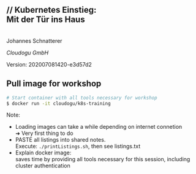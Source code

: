 <!-- .slide: class="title"  -->
<!-- .slide: data-background-image="images/title.svg"  -->

<img data-src="images/k8s_logo.svg" class="centered" width=15%/>


<h2>
    <span class="title-accent">//</span> 
    Kubernetes Einstieg: <br/>Mit der Tür ins Haus
    
</h2>
<br/>
Johannes Schnatterer

*Cloudogu GmbH*


<div class="title-version">
Version: 202007081420-e3d57d2
</div>

<h3><a href="pdf/Plunging-Into-Kubernetes-An-Introduction.pdf">
   <i class="far fa-file-pdf"></i>
</a></h3>



## <i class="fas fa-clock"></i> Pull image for workshop
```bash
# Start container with all tools necessary for workshop
$ docker run -it cloudogu/k8s-training
```

Note:
* Loading images can take a while depending on internet connetion   
  ➜ Very first thing to do
* PASTE all listings into shared notes.   
  Execute: `./printListings.sh`, then see listings.txt
* Explain docker image:  
  saves time by providing all tools necessary for this session, including cluster authentication